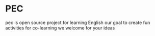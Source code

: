 # PEC
pec is open source project for learning English
our goal to create fun activities for co-learning
we welcome for your ideas
 

